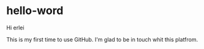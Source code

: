 # hello-word

Hi erlei

This is my first time to use GitHub.
I'm glad to be in touch whit this platfrom.
